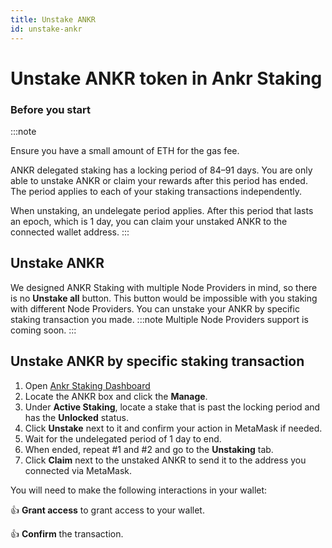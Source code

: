 ```yaml
---
title: Unstake ANKR 
id: unstake-ankr
---
```


# Unstake ANKR token in Ankr Staking

### Before you start

:::note

Ensure you have a small amount of ETH for the gas fee.

ANKR delegated staking has a locking period of 84–91 days. You are only able to unstake ANKR or claim your rewards after this period has ended. The period applies to each of your staking transactions independently.

When unstaking, an undelegate period applies. After this period that lasts an epoch, which is 1 day, you can claim your unstaked ANKR to the connected wallet address.
:::

## Unstake ANKR
We designed ANKR Staking with multiple Node Providers in mind, so there is no **Unstake all** button.
This button would be impossible with you staking with different Node Providers.
You can unstake your ANKR by specific staking transaction you made. 
:::note
Multiple Node Providers support is coming soon.
:::
## Unstake ANKR by specific staking transaction
1. Open [Ankr Staking Dashboard](https://www.ankr.com/staking/dashboard/)
2. Locate the ANKR box and click the **Manage**.
3. Under **Active Staking**, locate a stake that is past the locking period and has the **Unlocked** status.
4. Click **Unstake** next to it and confirm your action in MetaMask if needed.
5. Wait for the undelegated period of 1 day to end.
6. When ended, repeat #1 and #2 and go to the **Unstaking** tab.
7. Click **Claim** next to the unstaked ANKR to send it to the address you connected via MetaMask.

You will need to make the following interactions in your wallet:

:thumbsup: **Grant access** to grant access to your wallet.

:thumbsup: **Confirm** the transaction.

